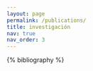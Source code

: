 ```yaml
---
layout: page
permalink: /publications/
title: investigación
nav: true
nav_order: 3
---
```


<!-- _pages/publications.md -->
<div class="publications">

{% bibliography %}

</div>

